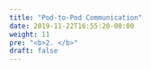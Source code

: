 ```yaml
---
title: "Pod-to-Pod Communication"
date: 2019-11-22T16:55:20-08:00
weight: 11
pre: "<b>2. </b>"
draft: false
---
```

